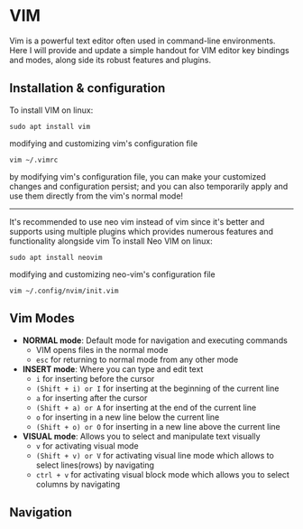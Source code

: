 # VIM
Vim is a powerful text editor often used in command-line environments.
Here I will provide and update a simple handout for VIM editor key bindings and modes, along side its robust features and plugins.

## Installation & configuration
To install VIM on linux:
```
sudo apt install vim
```
modifying and customizing vim's configuration file
```
vim ~/.vimrc
```
by modifying vim's configuration file, you can make your customized changes and configuration persist; and you can also temporarily apply and use them directly from the vim's normal mode!

---

It's recommended to use neo vim instead of vim since it's better and supports using multiple plugins which provides numerous features and functionality alongside vim
To install Neo VIM on linux:
```
sudo apt install neovim
```
modifying and customizing neo-vim's configuration file
```
vim ~/.config/nvim/init.vim
```

## Vim Modes
- **NORMAL mode**: Default mode for navigation and executing commands
  - VIM opens files in the normal mode
  - ```esc``` for returning to normal mode from any other mode
- **INSERT mode**: Where you can type and edit text
  - ```i``` for inserting before the cursor
  - ```(Shift + i) or I``` for inserting at the beginning of the current line
  - ```a``` for inserting after the cursor
  - ```(Shift + a) or A``` for inserting at the end of the current line
  - ```o``` for inserting in a new line below the current line
  - ```(Shift + o) or O``` for inserting in a new line above the current line
- **VISUAL mode**: Allows you to select and manipulate text visually
  - ```v``` for activating visual mode
  - ```(Shift + v) or V``` for activating visual line mode which allows to select lines(rows) by navigating
  - ```ctrl + v``` for activating visual block mode which allows you to select columns by navigating

## Navigation
